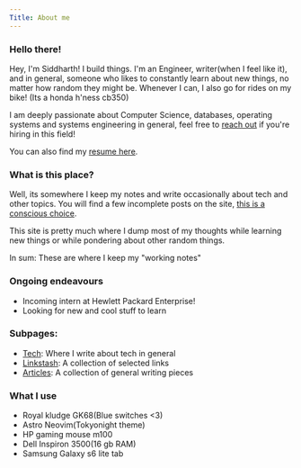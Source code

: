 ```yaml
---
Title: About me
---
```


### Hello there!

Hey, I'm Siddharth! I build things. I'm an Engineer, writer(when I feel like it), and in general, someone who likes to 
constantly learn about new things, no matter how random they might be.
Whenever I can, I also go for rides on my bike! (Its a honda h'ness cb350)

I am deeply passionate about Computer Science, databases, operating systems and systems engineering in general, feel free to [reach out](mailto:siddharthtewari14@gmail.com) if you're hiring in this field!

You can also find my [resume here](https://sidt008.vercel.app/SiddharthTewariCV.pdf).

### What is this place?

Well, its somewhere I keep my notes and write occasionally about tech and other topics.
You will find a few incomplete posts on the site, [this is a conscious choice](https://notes.andymatuschak.org/Work_with_the_garage_door_up).

This site is pretty much where I dump most of my thoughts while learning new things or while pondering about other random things.

In sum: These are where I keep my "working notes"

### Ongoing endeavours
- Incoming intern at Hewlett Packard Enterprise!
- Looking for new and cool stuff to learn

### Subpages:
- [Tech](/tech): Where I write about tech in general
- [Linkstash](/linkstash): A collection of selected links
- [Articles](/articles): A collection of general writing pieces


### What I use

- Royal kludge GK68(Blue switches <3)
- Astro Neovim(Tokyonight theme)
- HP gaming mouse m100
- Dell Inspiron 3500(16 gb RAM)
- Samsung Galaxy s6 lite tab

